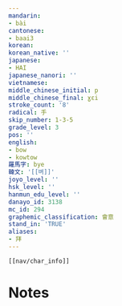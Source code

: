 ```yaml
---
mandarin:
- bài
cantonese:
- baai3
korean:
korean_native: ''
japanese:
- HAI
japanese_nanori: ''
vietnamese:
middle_chinese_initial: p
middle_chinese_final: ɣɛi
stroke_count: '8'
radical: 手
skip_number: 1-3-5
grade_level: 3
pos: ''
english:
- bow
- kowtow
羅馬字: bye
韓文: '[[벼]]'
joyo_level: ''
hsk_level: ''
hanmun_edu_level: ''
danayo_id: 3138
mc_id: 294
graphemic_classification: 會意
stand_in: 'TRUE'
aliases:
- 拜
---
```

```meta-bind-embed
[[nav/char_info]]
```

# Notes
